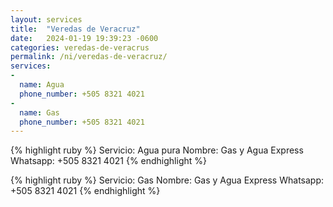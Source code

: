 ```yaml
---
layout: services
title:  "Veredas de Veracruz"
date:   2024-01-19 19:39:23 -0600
categories: veredas-de-veracrus
permalink: /ni/veredas-de-veracruz/
services:
-
  name: Agua
  phone_number: +505 8321 4021
-
  name: Gas
  phone_number: +505 8321 4021
---
```


{% highlight ruby %}
Servicio: Agua pura
Nombre: Gas y Agua Express
Whatsapp: +505 8321 4021
{% endhighlight %}

{% highlight ruby %}
Servicio: Gas
Nombre: Gas y Agua Express
Whatsapp: +505 8321 4021
{% endhighlight %}


<a></a>
